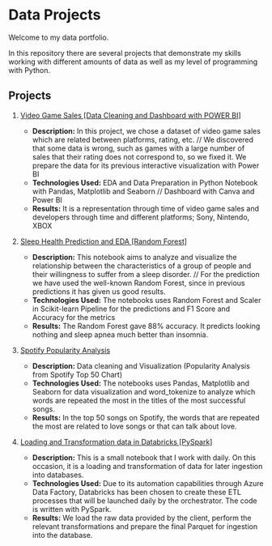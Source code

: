 # Data Projects


Welcome to my data portfolio.

In this repository there are several projects that demonstrate my skills working with different amounts of data as well as my level of programming with Python.


## Projects
1. [Video Game Sales [Data Cleaning and Dashboard with POWER BI]](https://github.com/lloriz/RaulLloriz_Portfolio/tree/main/Videogame_Data_Cleaning_and_Visual%5BPYTHON%20%26%20POWER%20BI%5D)
   - **Description:** In this project, we chose a dataset of video game sales which are related between platforms, rating, etc. // We discovered that some data is wrong, such as games with a large number of sales that their rating does not correspond to, so we fixed it.
We prepare the data for its previous interactive visualization with Power BI
   - **Technologies Used:** EDA and Data Preparation in Python Notebook with Pandas, Matplotlib and Seaborn // Dashboard with Canva and Power BI
   - **Results:** It is a representation through time of video game sales and developers through time and different platforms; Sony, Nintendo, XBOX

2. [Sleep Health Prediction and EDA [Random Forest]](https://github.com/lloriz/RaulLloriz_Portfolio/tree/main/Sleep%20Health%20%20EDA%20%26%20Model%5BRandom%20Forest%5D)
   - **Description:** This notebook aims to analyze and visualize the relationship between the characteristics of a group of people and their willingness to suffer from a sleep disorder. // For the prediction we have used the well-known Random Forest, since in previous predictions it has given us good results.
   - **Technologies Used:** The notebooks uses Random Forest and Scaler in Scikit-learn Pipeline for the predictions and F1 Score and Accuracy for the metrics
   - **Results:** The Random Forest gave 88% accuracy. It predicts looking nothing and sleep apnea much better than insomnia.

3. [Spotify Popularity Analysis](https://github.com/lloriz/RaulLloriz_Portfolio/tree/main/Popularity_Analysis_Spotify_Top_50_Songs)
   -  **Description:** Data cleaning and Visualization (Popularity Analysis from Spotify Top 50 Chart)
   - **Technologies Used:** The notebooks uses Pandas, Matplotlib and Seaborn for data visualization and word_tokenize to analyze which words are repeated the most in the titles of the most successful songs.
   - **Results:** In the top 50 songs on Spotify, the words that are repeated the most are related to love songs or that can talk about love.
  
4. [Loading and Transformation data in Databricks [PySpark]](https://github.com/lloriz/RaulLloriz_Portfolio/blob/main/Loading%20and%20Transformation%20data%20in%20Databricks%20%5BPySpark%5D/TransformDataInstance_BB.ipynb)
   - **Description:** This is a small notebook that I work with daily. On this occasion, it is a loading and transformation of data for later ingestion into databases.
   - **Technologies Used:** Due to its automation capabilities through Azure Data Factory, Databricks has been chosen to create these ETL processes that will be launched daily by the orchestrator. The code is written with PySpark.
   - **Results:** We load the raw data provided by the client, perform the relevant transformations and prepare the final Parquet for ingestion into the database.
